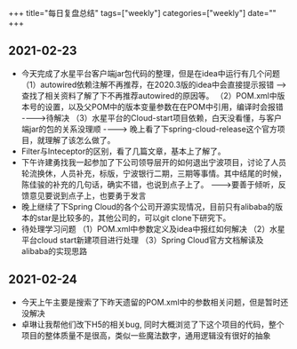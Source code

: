 +++
title="每日复盘总结"
tags=["weekly"]
categories=["weekly"]
date=""
+++

## 2021-02-23

* 今天完成了水星平台客户端jar包代码的整理，但是在idea中运行有几个问题
  （1）autowired依赖注解不再推荐，在2020.3版的idea中会直接提示报错 --> 查找了相关资料了解了下不再推荐autowired的原因等。
  （2）POM.xml中版本号的设置，以及父POM中的版本变量参数在在POM中引用，编译时会报错 ---->待解决
  （3）水星平台的Cloud-start项目依赖，白天没看懂，与客户端jar的包的关系没理顺  ----> 晚上看了下spring-cloud-release这个官方项目，就理解了该怎么做了。
* Filter与Inteceptor的区别，看了几篇文章，基本上了解了。
* 下午许建勇找我一起参加了下公司领导层开的如何退出宁波项目，讨论了人员轮流换休，人员补充，标版，宁波银行二期，三期等事情。其中结尾的时候，陈佳骏的补充的几句话，确实不错，也说到点子上了。 --->要善于倾听，反馈意见要说到点子上，也要勇于发言
* 晚上继续了下Spring Cloud的各个公司开源实现情况，目前只有alibaba的版本的star是比较多的，其他公司的，可以git clone下研究下。
* 待处理学习问题
  （1）POM.xml中参数定义及idea中报红如何解决
  （2）水星平台cloud start新建项目进行处理
  （3）Spring Cloud官方文档解读及alibaba的实现思路

## 2021-02-24
* 今天上午主要是搜索了下昨天遗留的POM.xml中的参数相关问题，但是暂时还没解决
* 卓琳让我帮他们改下H5的相关bug, 同时大概浏览了下这个项目的代码，整个项目的整体质量不是很高，类似一些魔法数字，通用逻辑没有很好的抽象